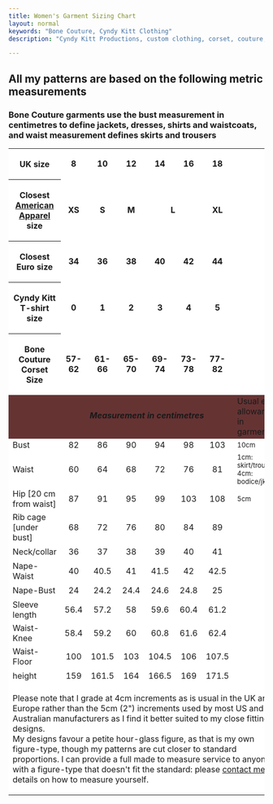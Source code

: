 ```yaml
---
title: Women's Garment Sizing Chart
layout: normal
keywords: "Bone Couture, Cyndy Kitt Clothing"
description: "Cyndy Kitt Productions, custom clothing, corset, couture, bags, accessories, craft, sewing, clothing, accessories, costume, bags, eco friendly, green machine, craft, treadle, design, eco sewing, sustainable craft"

---
```

<div class="container">
<div class="container-fluid">
<div class="row text-center">
<div class="col-12 mt-4">
<h2>All my patterns are based on the following metric measurements</h2>
<h3>Bone Couture garments use the bust measurement in centimetres to define jackets, dresses, shirts and waistcoats, and waist measurement defines skirts and trousers</h3>
</div><!-- end col -->
</div><!-- end row -->
</div><!-- end container -->

<table class="table" name="Size" cellspacing="0" cellpadding="2" border="0" bgcolor="#FFFFFF" align="center">
<tbody>
<tr> 
<th scope="row"> 
  <p class="h5"><b>UK size</b></p>
</th>
<td scope="col" align="center"> 
  <p class="h5"><b>8</b></p>
</td>
<td scope="col" align="center"> 
  <p class="h5"><b>10</b></p>
</td>
<td scope="col" align="center"> 
  <p class="h5"><b>12</b></p>
</td>
<td scope="col" align="center"> 
  <p class="h5"><b>14</b></p>
</td>
<td scope="col" align="center"> 
  <p class="h5"><b>16</b></p>
</td>
<td scope="col" align="center"> 
  <p class="h5"><b>18</b></p>
  </td>
</tr>
<tr>
<th scope="row">
  <p class="h5"><b>Closest <a href="http://store.americanapparel.com.au/sizing.html">American Apparel</a> size</b></p>
</th>
<td scope="col" align="center"> 
  <p class="h5"><b>XS</b></p>
</td>
<td scope="col" align="center"> 
  <p class="h5"><b>S</b></p>
</td>
<td scope="col" align="center"> 
  <p class="h5"><b>M</b></p>
</td>
<td colspan="2" height="50" bgcolor="#FFFFFF" align="center"> 
  <p class="h5"><b>L</b></p>
</td>
<td scope="col" align="center"> 
  <p class="h5"><b>XL</b></p>
</td>
</tr>
<tr>
<th scope="row">
  <p class="h5"><b>Closest Euro size</b></p>
</th>
<td scope="col" align="center"> 
  <p class="h5"><b>34</b></p>
</td>
<td scope="col" align="center"> 
  <p class="h5"><b>36</b></p>
</td>
<td scope="col" align="center"> 
  <p class="h5"><b>38</b></p>
</td>
<td scope="col" align="center"> 
  <p class="h5"><b>40</b></p>
</td>
<td scope="col" align="center"> 
  <p class="h5"><b>42</b></p>
</td>
<td scope="col" align="center"> 
  <p class="h5"><b>44</b></p>
</td>
</tr>
<tr>
<th scope="row">
  <p class="h5"><b>Cyndy Kitt T-shirt size</b></p>
</th>
<td align="center"> 
  <p class="h5"><b>0</b></p>
</td>
<td align="center"> 
  <p class="h5"><b>1</b></p>
</td>
<td align="center"> 
  <p class="h5"><b>2</b></p>
</td>
<td align="center"> 
  <p class="h5"><b>3</b></p>
</td>
<td align="center"> 
  <p class="h5"><b>4</b></p>
</td>
<td align="center"> 
  <p class="h5"><b>5</b></p>
</td>
</tr>
<tr valign="middle"> 
<th scope="row">
  <p class="h5"><b>Bone Couture Corset Size</b></p>
</th>
<td align="center"> 
  <p class="h6"><b>57-62</b></p>
</td>
<td align="center"> 
  <p class="h6"><b>61-66</b></p>
</td>
<td align="center"> 
  <p class="h6"><b>65-70</b></p>
</td>
<td align="center"> 
  <p class="h6"><b>69-74</b></p>
</td>
<td align="center"> 
  <p class="h6"><b>73-78</b></p>
</td>
<td align="center"> 
  <p class="h6"><b>77-82</b></p>
</td>
</tr>
<tr>
<td bgcolor="#663333"> 
  <p>&nbsp;</p>
</td>
<td colspan="6" height="10" bgcolor="#663333" align="center"> 
  <h5>Measurement in centimetres</h5>
</td>
<td height="10" bgcolor="#663333"> <span class="text-small text-light">Usual ease allowances <br> in garments</span></td>
</tr>
<tr>
<td>Bust </td>
<td align="center"> 82 </td>
<td align="center"> 86 </td>
<td align="center"> 90 </td>
<td align="center"> 94 </td>
<td align="center"> 98 </td>
<td align="center"> 103</td>
<td><font size="-1">10cm</font></td>
</tr>
<tr>
<td>Waist </td>
<td align="center"> 60 </td>
<td align="center"> 64 </td>
<td align="center"> 68 </td>
<td align="center"> 72 </td>
<td align="center"> 76 </td>
<td align="center"> 81</td>
<td><font size="-1">1cm: skirt/trouser<br>
  4cm: bodice/jkt</font></td>
</tr>
<tr>
<td>Hip [20 cm from waist] </td>
<td align="center"> 87 </td>
<td align="center"> 91 </td>
<td align="center"> 95 </td>
<td align="center"> 99 </td>
<td align="center"> 103 </td>
<td align="center"> 108</td>
<td><font size="-1">5cm</font></td>
</tr>
<tr>
<td>Rib cage [under bust] </td>
<td align="center"> 68 </td>
<td align="center"> 72 </td>
<td align="center"> 76 </td>
<td align="center"> 80 </td>
<td align="center"> 84 </td>
<td align="center"> 89</td>
<td>&nbsp;</td>
</tr>
<tr>
<td>Neck/collar </td>
<td align="center"> 36 </td>
<td align="center"> 37</td>
<td align="center"> 38</td>
<td align="center"> 39</td>
<td align="center"> 40</td>
<td align="center"> 41</td>
<td width="200" height="30">&nbsp;</td>
</tr>
<tr>
<td>Nape-Waist </td>
<td align="center"> 40 </td>
<td align="center"> 40.5</td>
<td align="center"> 41</td>
<td align="center"> 41.5</td>
<td align="center"> 42</td>
<td align="center"> 42.5</td>
<td>&nbsp;</td>
</tr>
<tr>
<td>Nape-Bust </td>
<td align="center"> 24</td>
<td align="center"> 24.2</td>
<td align="center"> 24.4</td>
<td align="center"> 24.6</td>
<td align="center"> 24.8</td>
<td align="center"> 25</td>
<td width="200" height="30">&nbsp;</td>
</tr>
<tr valign="middle"> 
<td>Sleeve length </td>
<td align="center"> 56.4</td>
<td align="center"> 57.2</td>
<td align="center"> 58</td>
<td align="center"> 59.6</td>
<td align="center"> 60.4</td>
<td align="center"> 61.2</td>
<td width="200" height="30">&nbsp;</td>
</tr>
<tr valign="middle"> 
<td>Waist-Knee </td>
<td align="center"> 58.4</td>
<td align="center"> 59.2</td>
<td align="center"> 60</td>
<td align="center"> 60.8</td>
<td align="center"> 61.6</td>
<td align="center"> 62.4</td>
<td width="200" height="30">&nbsp;</td>
</tr>
<tr valign="middle"> 
<td>Waist-Floor </td>
<td align="center"> 100</td>
<td align="center"> 101.5</td>
<td align="center"> 103</td>
<td align="center"> 104.5</td>
<td align="center"> 106</td>
<td align="center"> 107.5</td>
<td width="200" height="30">&nbsp;</td>
</tr>
<tr valign="middle"> 
<td>height </td>
<td align="center"> 159 </td>
<td align="center"> 161.5 </td>
<td align="center"> 164</td>
<td align="center"> 166.5</td>
<td align="center"> 169</td>
<td align="center"> 171.5</td>
<td width="200" height="30">&nbsp;</td>
</tr>
<tr>
<td colspan="8">
  <p class="h4">Please note that I grade at 4cm increments as is usual in the UK and Europe rather than the 5cm (2") increments used by most US and Australian manufacturers as I find it better suited to my close fitting designs.<br> My designs favour a petite hour-glass figure, as that is my own figure-type, though my patterns are cut closer to standard proportions. I can provide a full made to measure service to anyone with a figure-type that doesn't fit the standard: please <a href="{{ "a.main/contact" | relative_url }}">contact me</a> for details on how to measure yourself. </p>
</td>
</tr>
</tbody></table>
</div><!-- end container -->
